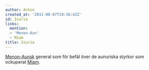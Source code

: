 ```yaml
---
author: Anton
created_at: '2011-08-07T19:36:42Z'
id: Isuria
links:
  mention:
  - 'Menon-Aun'
  - Miam
title: Isuria
---
```


[Menon-Aunsk] general som för befäl över de aunuriska styrkor som ockuperat [Miam].

  [Menon-Aunsk]: Menon-Aun
  [Miam]: Miam
